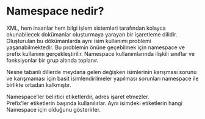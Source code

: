 # Namespace nedir?
<p>XML, hem insanlar hem bilgi işlem sistemleri tarafından kolayca okunabilecek dokümanlar oluşturmaya yarayan bir işaretleme dilidir. Oluşturulan bu dökümanlarda aynı
isim kullanımı problemi yaşanabilmektedir. Bu problemin önüne geçebilmek için namespace ve prefix kullanımı gerçekleştirilir. Namespace kullanımlarında ilişkili sınıflar ve fonksiyonlar bir grup altında toplanır.

Nesne tabanlı dillerde meydana gelen değişken isimlerinin karışması sorunu ve karışmaması için basit isimlendirilmeler yapılması sorunları namespace ile birlikte ortadan kalkmıştır.  

Namespace’ler belirtici etiketlerdir, adres işaret etmezler.  
Prefix’ler etiketlerin başında kullanılırlar. Aynı isimdeki etiketlerin hangi Namespace için olduğunu gösterirler.
